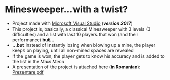 # Minesweeper...with a twist?
 - Project made with [Microsoft Visual Studio](https://visualstudio.microsoft.com/vs/) (<b><i>version 2017</i></b>)
 - This project is, basically, a classical Minesweeper with 3 levels (3 difficulties) and a list with last 10 players that won (and their performance) <b>but...</b>
 - <b>...but</b> instead of instantly losing when blowing up a mine, the player keeps on playing, until all non-mined spaces are revealed
 - If the game is won, the player gets to know his accuracy and is added to the list in the <i>Main Menu</i>
 - A presentation of the project is attached here (<b>in Romanian</b>): [Prezentare.pdf](https://github.com/cristibercea/Final-High-School-Project/files/13531812/Prezentare_atestat_Bercea_Cristian.pdf)


